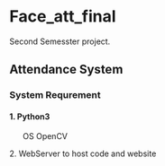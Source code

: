 # Face_att_final
Second Semesster project.
## Attendance System 
### System Requrement 
#### 1. Python3
<ul>
OS
OpenCV
</ul>
2. WebServer to host code and website 
